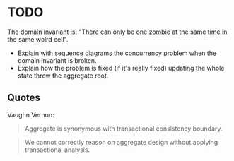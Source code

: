 # TODO

The domain invariant is: "There can only be one zombie at the same time in the same wolrd cell".

* Explain with sequence diagrams the concurrency problem when the domain invariant is broken.
* Explain how the problem is fixed (if it's really fixed) updating the whole state throw the aggregate root.

## Quotes

Vaughn Vernon:
> Aggregate is synonymous with transactional consistency boundary.

>  We cannot correctly reason on aggregate design without applying transactional analysis.


